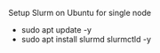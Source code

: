 Setup Slurm on Ubuntu for single node

- sudo apt update -y
- sudo apt install slurmd slurmctld -y


